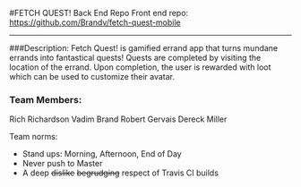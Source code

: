 #FETCH QUEST! Back End Repo
Front end repo: https://github.com/Brandv/fetch-quest-mobile
*************
###Description:
Fetch Quest! is gamified errand app that turns mundane errands into fantastical quests! Quests are completed by visiting the location of the errand. Upon completion, the user is rewarded with loot which can be used to customize their avatar.

### Team Members:
Rich Richardson
Vadim Brand
Robert Gervais
Dereck Miller

Team norms:
- Stand ups: Morning, Afternoon, End of Day
- Never push to Master
- A deep ~~dislike~~ ~~begrudging~~ respect of Travis CI builds
